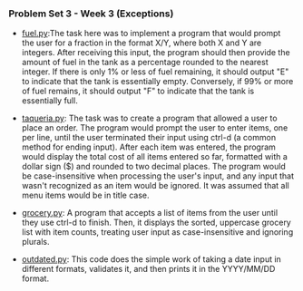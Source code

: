 ### Problem Set 3 - Week 3 (Exceptions)
- [fuel.py](./fuel.py):The task here was to implement a program that would prompt the user for a fraction in the format X/Y, where both X and Y are integers. After receiving this input, the program should then provide the amount of fuel in the tank as a percentage rounded to the nearest integer. If there is only 1% or less of fuel remaining, it should output "E" to indicate that the tank is essentially empty. Conversely, if 99% or more of fuel remains, it should output "F" to indicate that the tank is essentially full.

- [taqueria.py](./taqueria.py):  The task was to create a program that allowed a user to place an order. The program would prompt the user to enter items, one per line, until the user terminated their input using ctrl-d (a common method for ending input). After each item was entered, the program would display the total cost of all items entered so far, formatted with a dollar sign ($) and rounded to two decimal places. The program would be case-insensitive when processing the user's input, and any input that wasn't recognized as an item would be ignored. It was assumed that all menu items would be in title case.

- [grocery.py](./grocery.py):  A program that accepts a list of items from the user until they use ctrl-d to finish. Then, it displays the sorted, uppercase grocery list with item counts, treating user input as case-insensitive and ignoring plurals.
  
- [outdated.py](./outdated.py):  This code does the simple work of taking a date input in different formats, validates it, and then prints it in the YYYY/MM/DD format.
